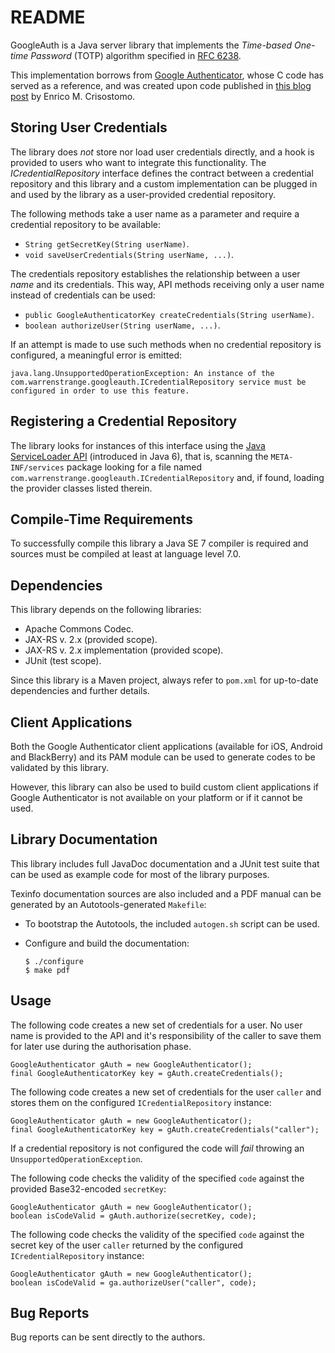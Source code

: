 README
======

GoogleAuth is a Java server library that implements the _Time-based One-time
Password_ (TOTP) algorithm specified in [RFC 6238][RFC6238].

This implementation borrows from [Google Authenticator][gauth], whose C code has
served as a reference, and was created upon code published in
[this blog post][tgb] by Enrico M. Crisostomo.

Storing User Credentials
------------------------

The library does *not* store nor load user credentials directly, and a hook is
provided to users who want to integrate this functionality.
The *ICredentialRepository* interface defines the contract between a credential
repository and this library and a custom implementation can be plugged in and
used by the library as a user-provided credential repository.

The following methods take a user name as a parameter and require a credential
repository to be available:

  * `String getSecretKey(String userName)`.
  * `void saveUserCredentials(String userName, ...)`.

The credentials repository establishes the relationship between a user _name_
and its credentials.  This way, API methods receiving only a user name instead
of credentials can be used:

  * `public GoogleAuthenticatorKey createCredentials(String userName)`.
  * `boolean authorizeUser(String userName, ...)`.

If an attempt is made to use such methods when no credential repository is
configured, a meaningful error is emitted:

    java.lang.UnsupportedOperationException: An instance of the
    com.warrenstrange.googleauth.ICredentialRepository service must be
    configured in order to use this feature.

Registering a Credential Repository
-----------------------------------

The library looks for instances of this interface using the
[Java ServiceLoader API][serviceLoader] (introduced in Java 6), that is,
scanning the `META-INF/services` package looking for a file named
`com.warrenstrange.googleauth.ICredentialRepository` and, if found, loading the
provider classes listed therein.

Compile-Time Requirements
-------------------------

To successfully compile this library a Java SE 7 compiler is required and
sources must be compiled at least at language level 7.0.

Dependencies
-------------------------

This library depends on the following libraries:

  * Apache Commons Codec.
  * JAX-RS v. 2.x (provided scope).
  * JAX-RS v. 2.x implementation (provided scope).
  * JUnit (test scope).

Since this library is a Maven project, always refer to `pom.xml` for up-to-date
dependencies and further details.

Client Applications
-------------------

Both the Google Authenticator client applications (available for iOS, Android
and BlackBerry) and its PAM module can be used to generate codes to be validated
by this library.

However, this library can also be used to build custom client applications if
Google Authenticator is not available on your platform or if it cannot be used.

Library Documentation
---------------------

This library includes full JavaDoc documentation and a JUnit test suite that can
be used as example code for most of the library purposes.

Texinfo documentation sources are also included and a PDF manual can be
generated by an Autotools-generated `Makefile`:

  * To bootstrap the Autotools, the included `autogen.sh` script can be used.
  
  * Configure and build the documentation:

        $ ./configure
        $ make pdf

Usage
-----

The following code creates a new set of credentials for a user. No user name is
provided to the API and it's responsibility of the caller to save them for later
use during the authorisation phase.

    GoogleAuthenticator gAuth = new GoogleAuthenticator();
    final GoogleAuthenticatorKey key = gAuth.createCredentials();

The following code creates a new set of credentials for the user `caller` and
stores them on the configured `ICredentialRepository` instance:

    GoogleAuthenticator gAuth = new GoogleAuthenticator();
    final GoogleAuthenticatorKey key = gAuth.createCredentials("caller");

If a credential repository is not configured the code will *fail* throwing an
`UnsupportedOperationException`.

The following code checks the validity of the specified `code` against the
provided Base32-encoded `secretKey`:

    GoogleAuthenticator gAuth = new GoogleAuthenticator();
    boolean isCodeValid = gAuth.authorize(secretKey, code);

The following code checks the validity of the specified `code` against the
secret key of the user `caller` returned by the configured
`ICredentialRepository` instance:

    GoogleAuthenticator gAuth = new GoogleAuthenticator();
    boolean isCodeValid = ga.authorizeUser("caller", code);

Bug Reports
-----------

Bug reports can be sent directly to the authors.

[RFC6238]: https://tools.ietf.org/html/rfc6238
[gauth]: https://code.google.com/p/google-authenticator/
[tgb]: http://thegreyblog.blogspot.com/2011/12/google-authenticator-using-it-in-your.html?q=google+authenticator
[serviceLoader]: http://docs.oracle.com/javase/6/docs/api/java/util/ServiceLoader.html
[SecureRandom]: http://docs.oracle.com/javase/8/docs/api/java/security/SecureRandom.html
[sr-algorithms]: http://docs.oracle.com/javase/8/docs/technotes/guides/security/StandardNames.html#SecureRandom
